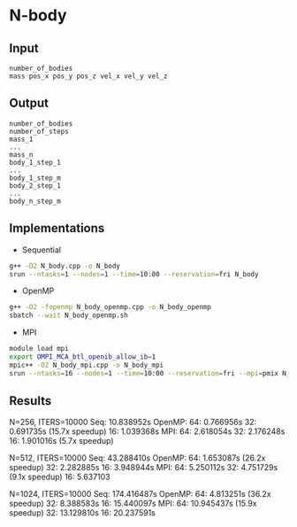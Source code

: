# N-body

## Input

```
number_of_bodies
mass pos_x pos_y pos_z vel_x vel_y vel_z
```

## Output

```
number_of_bodies
number_of_steps
mass_1
...
mass_n
body_1_step_1
...
body_1_step_m
body_2_step_1
...
body_n_step_m
```

## Implementations

* Sequential
```bash
g++ -O2 N_body.cpp -o N_body
srun --ntasks=1 --nodes=1 --time=10:00 --reservation=fri N_body
```

* OpenMP
```bash
g++ -O2 -fopenmp N_body_openmp.cpp -o N_body_openmp
sbatch --wait N_body_openmp.sh
```

* MPI
```bash
module load mpi
export OMPI_MCA_btl_openib_allow_ib=1
mpic++ -O2 N_body_mpi.cpp -o N_body_mpi
srun --ntasks=16 --nodes=1 --time=10:00 --reservation=fri --mpi=pmix N_body_mpi
```

## Results

N=256, ITERS=10000
Seq: 10.838952s
OpenMP:
	64: 0.766956s
	32: 0.691735s (15.7x speedup)
	16: 1.039368s
MPI:
	64: 2.618054s
	32: 2.176248s
	16: 1.901016s (5.7x speedup)

N=512, ITERS=10000
Seq: 43.288410s
OpenMP:
	64: 1.653087s (26.2x speedup)
	32: 2.282885s
	16: 3.948944s
MPI:
	64: 5.250112s
	32: 4.751729s (9.1x speedup)
	16: 5.637103

N=1024, ITERS=10000
Seq: 174.416487s
OpenMP:
	64: 4.813251s (36.2x speedup)
	32: 8.388583s
	16: 15.440097s
MPI:
	64: 10.945437s (15.9x speedup)
	32: 13.129810s 
	16: 20.237591s
